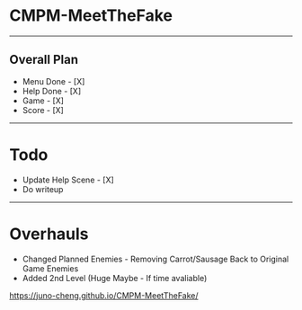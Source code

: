 # CMPM-MeetTheFake
---
## Overall Plan

- Menu Done - [X]
- Help Done - [X]
- Game - [X]
- Score - [X]



---
# Todo
- Update Help Scene - [X]
- Do writeup

---
# Overhauls
- Changed Planned Enemies - Removing Carrot/Sausage Back to Original Game Enemies
- Added 2nd Level (Huge Maybe - If time avaliable)

https://juno-cheng.github.io/CMPM-MeetTheFake/
